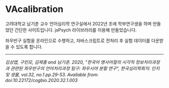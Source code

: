 # VAcalibration 

고려대학교 남기춘 교수 언어심리학 연구실에서 2022년 초에 학부연구생을 하며 만들었던 간단한 사이트입니다. 
jsPsych 라이브러리를 이용해 만들었습니다. 

좌우반구 실험을 온라인으로 수행하고, 자바스크립트로 전처리 후 실험 데이터를 다운받을 수 있도록 합니다. 

----

*김상엽, 구민모, 김제홍 and 남기춘. 2020, "한국어 명사어절의 시각적 정보처리과정과 관련된 좌우반구의 언어처리과정 탐구: 좌우시야 분할 연구", 한국심리학회지: 인지 및 생물, vol.32, no.1 pp.29-53. Available from: doi:10.22172/cogbio.2020.32.1.003*
